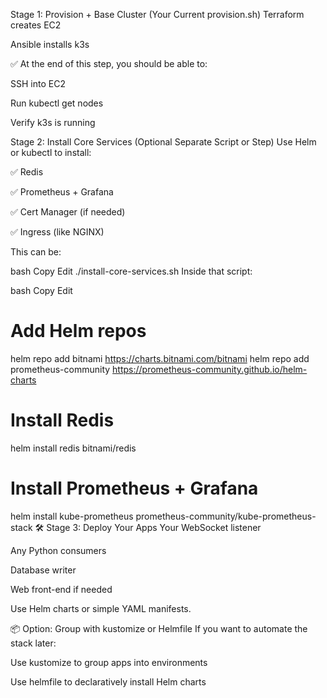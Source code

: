  Stage 1: Provision + Base Cluster (Your Current provision.sh)
Terraform creates EC2

Ansible installs k3s

✅ At the end of this step, you should be able to:

SSH into EC2

Run kubectl get nodes

Verify k3s is running

Stage 2: Install Core Services (Optional Separate Script or Step)
Use Helm or kubectl to install:

✅ Redis

✅ Prometheus + Grafana

✅ Cert Manager (if needed)

✅ Ingress (like NGINX)

This can be:

bash
Copy
Edit
./install-core-services.sh
Inside that script:

bash
Copy
Edit
# Add Helm repos
helm repo add bitnami https://charts.bitnami.com/bitnami
helm repo add prometheus-community https://prometheus-community.github.io/helm-charts

# Install Redis
helm install redis bitnami/redis

# Install Prometheus + Grafana
helm install kube-prometheus prometheus-community/kube-prometheus-stack
🛠️ Stage 3: Deploy Your Apps
Your WebSocket listener

Any Python consumers

Database writer

Web front-end if needed

Use Helm charts or simple YAML manifests.

📦 Option: Group with kustomize or Helmfile
If you want to automate the stack later:

Use kustomize to group apps into environments

Use helmfile to declaratively install Helm charts


